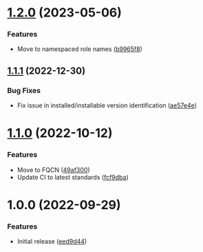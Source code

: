 # [1.2.0](https://github.com/de-it-krachten/ansible-role-virtualbox_guest/compare/v1.1.1...v1.2.0) (2023-05-06)


### Features

* Move to namespaced role names ([b9965f8](https://github.com/de-it-krachten/ansible-role-virtualbox_guest/commit/b9965f83ac9f1ed845be3ce174e99fedd0f105f9))

## [1.1.1](https://github.com/de-it-krachten/ansible-role-virtualbox_guest/compare/v1.1.0...v1.1.1) (2022-12-30)


### Bug Fixes

* Fix issue in installed/installable version identification ([ae57e4e](https://github.com/de-it-krachten/ansible-role-virtualbox_guest/commit/ae57e4e6b49f41aa10a9f883e4aa0ebb2f051282))

# [1.1.0](https://github.com/de-it-krachten/ansible-role-virtualbox_guest/compare/v1.0.0...v1.1.0) (2022-10-12)


### Features

* Move to FQCN ([49af300](https://github.com/de-it-krachten/ansible-role-virtualbox_guest/commit/49af300abe209687f61bfa56b2df24584b0a0200))
* Update CI to latest standards ([fcf9dba](https://github.com/de-it-krachten/ansible-role-virtualbox_guest/commit/fcf9dba5cd37501cc02089fb52006a5b5f841a5d))

# 1.0.0 (2022-09-29)


### Features

* Initial release ([eed9d44](https://github.com/de-it-krachten/ansible-role-virtualbox_guest/commit/eed9d44dea9b4f844ebcaa41aef0973efb4a611f))
